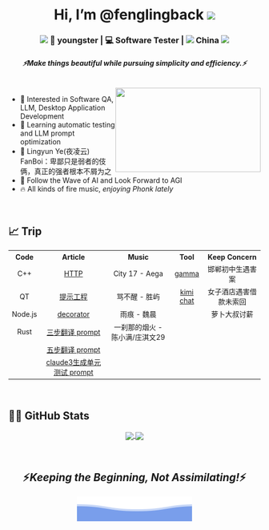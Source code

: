 <h1 align="center">Hi, I’m @fenglingback <img src="https://media.giphy.com/media/hvRJCLFzcasrR4ia7z/giphy.gif" width="25px"></h1>

<div align="center">
<h3><img src="https://media.giphy.com/media/WUlplcMpOCEmTGBtBW/giphy.gif" width="30"> 🧑 youngster | 💻 Software Tester | <img src="https://upload.wikimedia.org/wikipedia/commons/f/fa/Flag_of_the_People%27s_Republic_of_China.svg" width="20"> China <img src="https://media.giphy.com/media/WUlplcMpOCEmTGBtBW/giphy.gif" width="30"></h3>
</div>

<h4 align="center">
  <i>⚡️Make things beautiful while pursuing simplicity and efficiency.⚡️</i>
</h5>

<br>

<img align="right" height="168px" width="290px" src="https://github.com/fenglingback/My-Saved-Images/blob/main/%E5%A4%9C%E5%87%8C%E4%BA%91.gif?raw=true" />

- 👀 Interested in Software QA, LLM, Desktop Application Development
- 🌱 Learning automatic testing and LLM prompt optimization
- :muscle: Lingyun Ye(夜凌云) FanBoi：卑鄙只是弱者的伎俩，真正的强者根本不屑为之
- :robot: Follow the Wave of AI and Look Forward to AGI
- :fire:  All kinds of fire music, <i>enjoying Phonk lately</i>

<br>

## 📈 Trip


<table align="center">
    <tr>
      <th align="center">Code</th><th align="center">Article</th><th align="center">Music</th><th align="center">Tool</th><th align="center">Keep Concern</th>
    </tr>
    <tr>
      <td align="center">C++</td><td align="center"><a href="https://developer.mozilla.org/zh-CN/docs/Web/HTTP">HTTP</a></td><td align="center">City 17 - Aega</td><td align="center"><a href="https://gamma.app/create/generate">gamma</a></td><td align="center">邯郸初中生遇害案</td>
    </tr>
    <tr>
      <td align="center">QT</td><td align="center"><a href="https://github.com/fighting41love/funNLP#%E6%8F%90%E7%A4%BA%E5%B7%A5%E7%A8%8B">提示工程</a></td><td align="center">骂不醒 - 胜屿</td><td align="center"><a href="https://kimi.moonshot.cn">kimi chat</a></td><td align="center">女子酒店遇害借款未索回</td>
    </tr>
    <tr>
      <td align="center">Node.js</td><td align="center"><a href="https://realpython.com/primer-on-python-decorators/">decorator</a></td><td align="center">雨痕 - 魏晨</td><td align="center"></td><td align="center">萝卜大叔讨薪</td>
    </tr>
    <tr>
      <td align="center">Rust</td><td align="center"><a href="https://baoyu.io/blog/prompt-engineering/translator-gpt-prompt-v2">三步翻译 prompt</a></td><td align="center">一刹那的烟火 - 陈小满/庄淇文29</td><td align="center"></td><td align="center"></td>
    </tr>
    <tr>
      <td align="center"></td><td align="center"><a href="https://baoyu.io/blog/prompt-engineering/three-ai-agents-and-four-steps-flow-prompt">五步翻译 prompt</a></td><td align="center"></td><td align="center"></td><td align="center"></td>
    </tr>
    <tr>
      <td align="center"></td><td align="center"><a href="https://baoyu.io/blog/prompt-engineering/prompt-for-generating-unit-tests-for-your-code">claude3生成单元测试 prompt</a></td><td align="center"></td><td align="center"></td><td align="center"></td>
    </tr>
    
</table>

<br>


## :man_technologist: GitHub Stats
<p align="center">
  <a href="https://github.com/fenglingback?tab=repositories">
    <img height=190 align="center" src="https://github-readme-stats.vercel.app/api?username=fenglingback&show_icons=true&theme=algolia&count_private=true" />
    <img height=190 align="center" src="https://github-readme-stats.vercel.app/api/top-langs/?username=fenglingback&langs_count=8&theme=algolia&hide=html" />
  </a>
</p>

<br>

<h2 align='center'>⚡️<i>Keeping the Beginning, Not Assimilating!</i>⚡️</h1>


<p align="center">
        <img src="https://raw.githubusercontent.com/xiaoji235/xiaoji235/main/wave.svg" alt="Github Stats" />
</p>